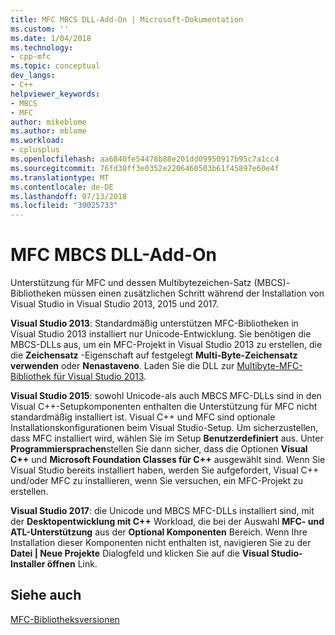 ```yaml
---
title: MFC MBCS DLL-Add-On | Microsoft-Dokumentation
ms.custom: ''
ms.date: 1/04/2018
ms.technology:
- cpp-mfc
ms.topic: conceptual
dev_langs:
- C++
helpviewer_keywords:
- MBCS
- MFC
author: mikeblome
ms.author: mblome
ms.workload:
- cplusplus
ms.openlocfilehash: aa6840fe54478b88e201dd09950917b95c7a1cc4
ms.sourcegitcommit: 76fd30ff3e0352e2206460503b61f45897e60e4f
ms.translationtype: MT
ms.contentlocale: de-DE
ms.lasthandoff: 07/13/2018
ms.locfileid: "39025733"
---
```

# <a name="mfc-mbcs-dll-add-on"></a>MFC MBCS DLL-Add-On

Unterstützung für MFC und dessen Multibytezeichen-Satz (MBCS)-Bibliotheken müssen einen zusätzlichen Schritt während der Installation von Visual Studio in Visual Studio 2013, 2015 und 2017.

**Visual Studio 2013**: Standardmäßig unterstützen MFC-Bibliotheken in Visual Studio 2013 installiert nur Unicode-Entwicklung. Sie benötigen die MBCS-DLLs aus, um ein MFC-Projekt in Visual Studio 2013 zu erstellen, die die **Zeichensatz** -Eigenschaft auf festgelegt **Multi-Byte-Zeichensatz verwenden** oder **Nenastaveno**. Laden Sie die DLL zur [Multibyte-MFC-Bibliothek für Visual Studio 2013](https://www.microsoft.com/download/details.aspx?id=40770).

**Visual Studio 2015**: sowohl Unicode-als auch MBCS MFC-DLLs sind in den Visual C++-Setupkomponenten enthalten die Unterstützung für MFC nicht standardmäßig installiert ist. Visual C++ und MFC sind optionale Installationskonfigurationen beim Visual Studio-Setup. Um sicherzustellen, dass MFC installiert wird, wählen Sie im Setup **Benutzerdefiniert** aus. Unter **Programmiersprachen**stellen Sie dann sicher, dass die Optionen **Visual C++** und **Microsoft Foundation Classes für C++** ausgewählt sind. Wenn Sie Visual Studio bereits installiert haben, werden Sie aufgefordert, Visual C++ und/oder MFC zu installieren, wenn Sie versuchen, ein MFC-Projekt zu erstellen.

**Visual Studio 2017**: die Unicode und MBCS MFC-DLLs installiert sind, mit der **Desktopentwicklung mit C++** Workload, die bei der Auswahl **MFC- und ATL-Unterstützung** aus der **Optional Komponenten** Bereich. Wenn Ihre Installation dieser Komponenten nicht enthalten ist, navigieren Sie zu der **Datei | Neue Projekte** Dialogfeld und klicken Sie auf die **Visual Studio-Installer öffnen** Link.

## <a name="see-also"></a>Siehe auch

[MFC-Bibliotheksversionen](../mfc/mfc-library-versions.md)

